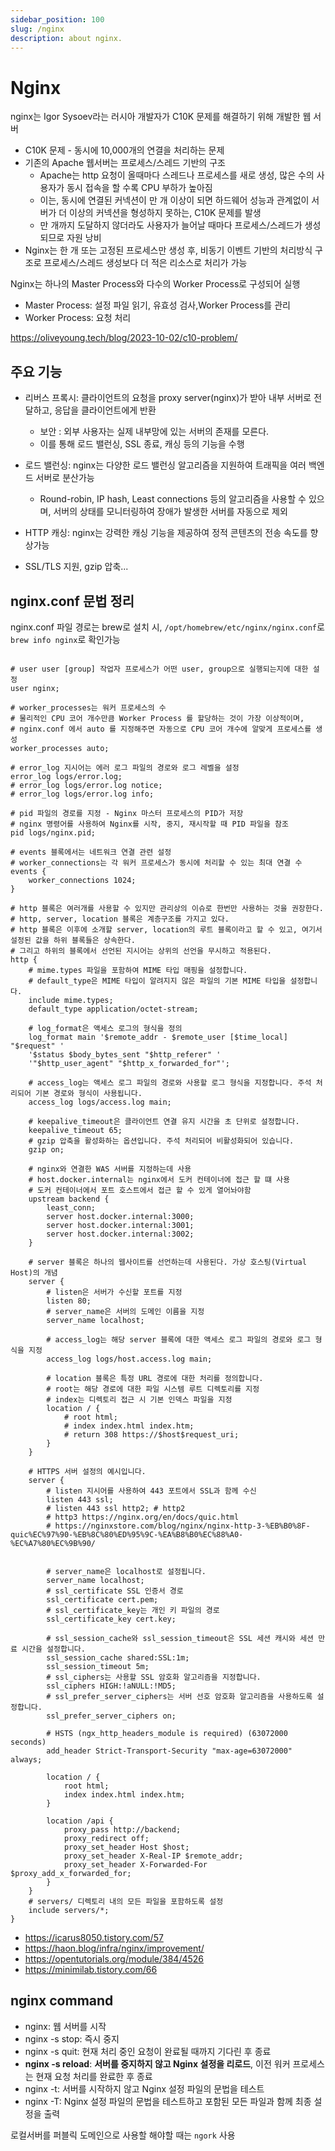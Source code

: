 ```yaml
---
sidebar_position: 100
slug: /nginx
description: about nginx.
---
```


# Nginx

nginx는 Igor Sysoev라는 러시아 개발자가 C10K 문제를 해결하기 위해 개발한 웹 서버

- C10K 문제 - 동시에 10,000개의 연결을 처리하는 문제
- 기존의 Apache 웹서버는 프로세스/스레드 기반의 구조
  - Apache는 http 요청이 올때마다 스레드나 프로세스를 새로 생성, 많은 수의 사용자가 동시 접속을 할 수록 CPU 부하가 높아짐
  - 이는, 동시에 연결된 커넥션이 만 개 이상이 되면 하드웨어 성능과 관계없이 서버가 더 이상의 커넥션을 형성하지 못하는, C10K 문제를 발생
  - 만 개까지 도달하지 않더라도 사용자가 늘어날 때마다 프로세스/스레드가 생성되므로 자원 낭비
- Nginx는 한 개 또는 고정된 프로세스만 생성 후, 비동기 이벤트 기반의 처리방식 구조로 프로세스/스레드 생성보다 더 적은 리소스로 처리가 가능

Nginx는 하나의 Master Process와 다수의 Worker Process로 구성되어 실행

- Master Process: 설정 파일 읽기, 유효성 검사,Worker Process를 관리
- Worker Process: 요청 처리

https://oliveyoung.tech/blog/2023-10-02/c10-problem/

## 주요 기능

- 리버스 프록시: 클라이언트의 요청을 proxy server(nginx)가 받아 내부 서버로 전달하고, 응답을 클라이언트에게 반환

  - 보안 : 외부 사용자는 실제 내부망에 있는 서버의 존재를 모른다.
  - 이를 통해 로드 밸런싱, SSL 종료, 캐싱 등의 기능을 수행

- 로드 밸런싱: nginx는 다양한 로드 밸런싱 알고리즘을 지원하여 트래픽을 여러 백엔드 서버로 분산가능

  - Round-robin, IP hash, Least connections 등의 알고리즘을 사용할 수 있으며, 서버의 상태를 모니터링하여 장애가 발생한 서버를 자동으로 제외

- HTTP 캐싱: nginx는 강력한 캐싱 기능을 제공하여 정적 콘텐츠의 전송 속도를 향상가능

- SSL/TLS 지원, gzip 압축...

<!-- 모듈화된 구조: nginx는 모듈화된 구조로 되어 있어 필요한 기능만 선택적으로 사용할 수 있습니다. 다양한 내장 모듈과 서드파티 모듈을 통해 기능을 확장할 수 있습니다.
경량화된 설정: nginx는 간결하고 직관적인 설정 파일 구조를 가지고 있습니다. 블록 구조를 사용하여 설정을 계층적으로 관리할 수 있으며, 주석을 통해 설정의 의미를 명확히 할 수 있습니다. -->

## nginx.conf 문법 정리

nginx.conf 파일 경로는 brew로 설치 시, `/opt/homebrew/etc/nginx/nginx.conf`로 `brew info nginx`로 확인가능

```nginx

# user user [group] 작업자 프로세스가 어떤 user, group으로 실행되는지에 대한 설정
user nginx;

# worker_processes는 워커 프로세스의 수
# 물리적인 CPU 코어 개수만큼 Worker Process 를 할당하는 것이 가장 이상적이며,
# nginx.conf 에서 auto 를 지정해주면 자동으로 CPU 코어 개수에 알맞게 프로세스를 생성
worker_processes auto;

# error_log 지시어는 에러 로그 파일의 경로와 로그 레벨을 설정
error_log logs/error.log;
# error_log logs/error.log notice;
# error_log logs/error.log info;

# pid 파일의 경로를 지정 - Nginx 마스터 프로세스의 PID가 저장
# nginx 명령어를 사용하여 Nginx를 시작, 중지, 재시작할 때 PID 파일을 참조
pid logs/nginx.pid;

# events 블록에서는 네트워크 연결 관련 설정
# worker_connections는 각 워커 프로세스가 동시에 처리할 수 있는 최대 연결 수
events {
    worker_connections 1024;
}

# http 블록은 여러개를 사용할 수 있지만 관리상의 이슈로 한번만 사용하는 것을 권장한다.
# http, server, location 블록은 계층구조를 가지고 있다.
# http 블록은 이후에 소개할 server, location의 루트 블록이라고 할 수 있고, 여기서 설정된 값을 하위 블록들은 상속한다.
# 그리고 하위의 블록에서 선언된 지시어는 상위의 선언을 무시하고 적용된다.
http {
    # mime.types 파일을 포함하여 MIME 타입 매핑을 설정합니다.
    # default_type은 MIME 타입이 알려지지 않은 파일의 기본 MIME 타입을 설정합니다.
    include mime.types;
    default_type application/octet-stream;

    # log_format은 액세스 로그의 형식을 정의
    log_format main '$remote_addr - $remote_user [$time_local] "$request" '
    '$status $body_bytes_sent "$http_referer" '
    '"$http_user_agent" "$http_x_forwarded_for"';

    # access_log는 액세스 로그 파일의 경로와 사용할 로그 형식을 지정합니다. 주석 처리되어 기본 경로와 형식이 사용됩니다.
    access_log logs/access.log main;

    # keepalive_timeout은 클라이언트 연결 유지 시간을 초 단위로 설정합니다.
    keepalive_timeout 65;
    # gzip 압축을 활성화하는 옵션입니다. 주석 처리되어 비활성화되어 있습니다.
    gzip on;

    # nginx와 연결한 WAS 서버를 지정하는데 사용
    # host.docker.internal는 nginx에서 도커 컨테이너에 접근 할 떄 사용
    # 도커 컨테이너에서 포트 호스트에서 접근 할 수 있게 열어놔야함
    upstream backend {
        least_conn;
        server host.docker.internal:3000;
        server host.docker.internal:3001;
        server host.docker.internal:3002;
    }

    # server 블록은 하나의 웹사이트를 선언하는데 사용된다. 가상 호스팅(Virtual Host)의 개념
    server {
        # listen은 서버가 수신할 포트를 지정
        listen 80;
        # server_name은 서버의 도메인 이름을 지정
        server_name localhost;

        # access_log는 해당 server 블록에 대한 액세스 로그 파일의 경로와 로그 형식을 지정
        access_log logs/host.access.log main;

        # location 블록은 특정 URL 경로에 대한 처리를 정의합니다.
        # root는 해당 경로에 대한 파일 시스템 루트 디렉토리를 지정
        # index는 디렉토리 접근 시 기본 인덱스 파일을 지정
        location / {
            # root html;
            # index index.html index.htm;
            # return 308 https://$host$request_uri;
        }
    }

    # HTTPS 서버 설정의 예시입니다.
    server {
        # listen 지시어를 사용하여 443 포트에서 SSL과 함께 수신
        listen 443 ssl;
        # listen 443 ssl http2; # http2
        # http3 https://nginx.org/en/docs/quic.html
        # https://nginxstore.com/blog/nginx/nginx-http-3-%EB%B0%8F-quic%EC%97%90-%EB%8C%80%ED%95%9C-%EA%B8%B0%EC%88%A0-%EC%A7%80%EC%9B%90/


        # server_name은 localhost로 설정됩니다.
        server_name localhost;
        # ssl_certificate SSL 인증서 경로
        ssl_certificate cert.pem;
        # ssl_certificate_key는 개인 키 파일의 경로
        ssl_certificate_key cert.key;

        # ssl_session_cache와 ssl_session_timeout은 SSL 세션 캐시와 세션 만료 시간을 설정합니다.
        ssl_session_cache shared:SSL:1m;
        ssl_session_timeout 5m;
        # ssl_ciphers는 사용할 SSL 암호화 알고리즘을 지정합니다.
        ssl_ciphers HIGH:!aNULL:!MD5;
        # ssl_prefer_server_ciphers는 서버 선호 암호화 알고리즘을 사용하도록 설정합니다.
        ssl_prefer_server_ciphers on;

        # HSTS (ngx_http_headers_module is required) (63072000 seconds)
        add_header Strict-Transport-Security "max-age=63072000" always;

        location / {
            root html;
            index index.html index.htm;
        }

        location /api {
            proxy_pass http://backend;
            proxy_redirect off;
            proxy_set_header Host $host;
            proxy_set_header X-Real-IP $remote_addr;
            proxy_set_header X-Forwarded-For $proxy_add_x_forwarded_for;
        }
    }
    # servers/ 디렉토리 내의 모든 파일을 포함하도록 설정
    include servers/*;
}
```

- https://icarus8050.tistory.com/57
- https://haon.blog/infra/nginx/improvement/
- https://opentutorials.org/module/384/4526
- https://minimilab.tistory.com/66

## nginx command

- nginx: 웹 서버를 시작
- nginx -s stop: 즉시 중지
- nginx -s quit: 현재 처리 중인 요청이 완료될 때까지 기다린 후 종료
- **nginx -s reload**: **서버를 중지하지 않고 Nginx 설정을 리로드**, 이전 워커 프로세스는 현재 요청 처리를 완료한 후 종료
- nginx -t: 서버를 시작하지 않고 Nginx 설정 파일의 문법을 테스트
- nginx -T: Nginx 설정 파일의 문법을 테스트하고 포함된 모든 파일과 함께 최종 설정을 출력

로컬서버를 퍼블릭 도메인으로 사용할 해야할 때는 `ngork` 사용

